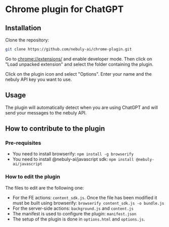 # Chrome plugin for ChatGPT

## Installation
Clone the repository:
```bash
git clone https://github.com/nebuly-ai/chrome-plugin.git
```

Go to [chrome://extensions/](chrome://extensions/) and enable developer mode. Then click on "Load unpacked extension" and select the folder containing the plugin.

Click on the plugin icon and select "Options". Enter your name and the nebuly API key you want to use.

## Usage
The plugin will automatically detect when you are using ChatGPT and will send your messages to the nebuly API.

## How to contribute to the plugin
### Pre-requisites
* You need to install browserify: `npm install -g browserify`
* You need to install @nebuly-ai/javascript sdk: `npm install @nebuly-ai/javascript`
### How to edit the plugin
The files to edit are the following one:
* For the FE actions: `content_sdk.js`. Once the file has been modified it must be built using browserify: `browserify content_sdk.js -o bundle.js`
* For the server-side actions: `background.js` and `content.js`
* The manifest is used to configure the plugin: `manifest.json`
* The setup of the plugin is done in `options.html` and `options.js`.
